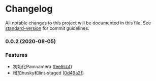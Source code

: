 # Changelog

All notable changes to this project will be documented in this file. See [standard-version](https://github.com/conventional-changelog/standard-version) for commit guidelines.

### 0.0.2 (2020-08-05)


### Features

* 初始化Pamnamera ([fee9cbf](https://github.com/cuizaiyong/Ragno/commit/fee9cbf7899ac5887a13a3fefd7010a985b3edee))
* 增加husky和lint-staged ([0d49a2f](https://github.com/cuizaiyong/Ragno/commit/0d49a2f2874c37c7478a9aee0802ff4ff0421ead))
